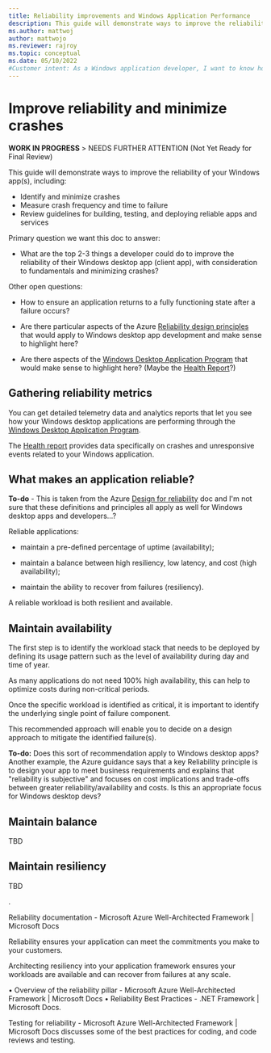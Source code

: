 ```yaml
---
title: Reliability improvements and Windows Application Performance
description: This guide will demonstrate ways to improve the reliability of your Windows app(s).
ms.author: mattwoj
author: mattwojo
ms.reviewer: rajroy
ms.topic: conceptual
ms.date: 05/10/2022
#Customer intent: As a Windows application developer, I want to know how to improve the responsive of my app.
---
```


# Improve reliability and minimize crashes

**WORK IN PROGRESS** > NEEDS FURTHER ATTENTION (Not Yet Ready for Final Review)

This guide will demonstrate ways to improve the reliability of your Windows app(s), including:

- Identify and minimize crashes
- Measure crash frequency and time to failure
- Review guidelines for building, testing, and deploying reliable apps and services

Primary question we want this doc to answer:

- What are the top 2-3 things a developer could do to improve the reliability of their Windows desktop app (client app), with consideration to fundamentals and minimizing crashes?

Other open questions:

- How to ensure an application returns to a fully functioning state after a failure occurs?

- Are there particular aspects of the Azure [Reliability design principles](/azure/architecture/framework/resiliency/principles) that would apply to Windows desktop app development and make sense to highlight here?

- Are there aspects of the [Windows Desktop Application Program](/windows/win32/appxpkg/windows-desktop-application-program) that would make sense to highlight here? (Maybe the [Health Report](/windows/win32/appxpkg/windows-desktop-application-program#health-report)?)

## Gathering reliability metrics

You can get detailed telemetry data and analytics reports that let you see how your Windows desktop applications are performing through the [Windows Desktop Application Program](/windows/win32/appxpkg/windows-desktop-application-program).

The [Health report](/windows/win32/appxpkg/windows-desktop-application-program#health-report) provides data specifically on crashes and unresponsive events related to your Windows application.

## What makes an application reliable?

**To-do** - This is taken from the Azure [Design for reliability](/azure/architecture/framework/resiliency/design-checklist) doc and I'm not sure that these definitions and principles all apply as well for Windows desktop apps and developers...?

Reliable applications:

- maintain a pre-defined percentage of uptime (availability);

- maintain a balance between high resiliency, low latency, and cost (high availability);

- maintain the ability to recover from failures (resiliency).


A reliable workload is both resilient and available.

## Maintain availability

The first step is to identify the workload stack that needs to be deployed by defining its usage pattern such as the level of availability during day and time of year.

As many applications do not need 100% high availability, this can help to optimize costs during non-critical periods.

Once the specific workload is identified as critical, it is important to identify the underlying single point of failure component.

This recommended approach will enable you to decide on a design approach to mitigate the identified failure(s).

**To-do:** Does this sort of recommendation apply to Windows desktop apps?
Another example, the Azure guidance says that a key Reliability principle is to design your app to meet business requirements and explains that "reliability is subjective" and focuses on cost implications and trade-offs between greater reliability/availability and costs. Is this an appropriate focus for Windows desktop devs?

## Maintain balance

TBD

## Maintain resiliency

TBD

. 


Reliability documentation - Microsoft Azure Well-Architected Framework | Microsoft Docs

Reliability ensures your application can meet the commitments you make to your customers.

Architecting resiliency into your application framework ensures your workloads are available and can recover from failures at any scale.

•	Overview of the reliability pillar - Microsoft Azure Well-Architected Framework | Microsoft Docs
•	Reliability Best Practices - .NET Framework | Microsoft Docs.

Testing for reliability - Microsoft Azure Well-Architected Framework | Microsoft Docs discusses some of the best practices for coding, and code reviews and testing.
 


